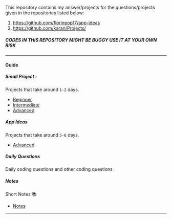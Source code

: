 This repository contains my answer/projects for the questions/projects given in the repositories listed below:

1. https://github.com/florinpop17/app-ideas
2. https://github.com/karan/Projects/

##### *CODES IN THIS REPOSITORY MIGHT BE BUGGY USE IT AT YOUR OWN RISK*

---

#### Guide

##### Small Project :
Projects that take around `1-2` days.

- [Beginner](1-Beginner)
- [Intermediate](2-Intermediate)
- [Advanced]()

##### App Ideas 
Projects that take around `5-6` days.

- [Advanced]()

##### Daily Questions
Daily coding questions and other coding questions 

##### Notes 
Short Notes :books:

- [Notes](Notes)

---
